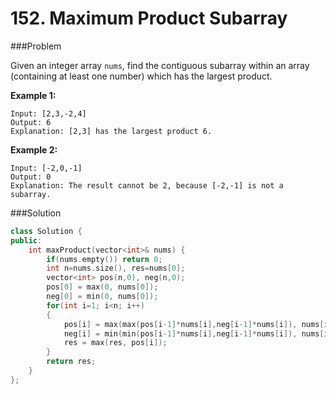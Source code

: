 # 152. Maximum Product Subarray

###Problem

Given an integer array `nums`, find the contiguous subarray within an array (containing at least one number) which has the largest product.

**Example 1:**

```
Input: [2,3,-2,4]
Output: 6
Explanation: [2,3] has the largest product 6.
```

**Example 2:**

```
Input: [-2,0,-1]
Output: 0
Explanation: The result cannot be 2, because [-2,-1] is not a subarray.
```

###Solution

```c++
class Solution {
public:
    int maxProduct(vector<int>& nums) {
        if(nums.empty()) return 0;
        int n=nums.size(), res=nums[0];
        vector<int> pos(n,0), neg(n,0);
        pos[0] = max(0, nums[0]);
        neg[0] = min(0, nums[0]);
        for(int i=1; i<n; i++)
        {
            pos[i] = max(max(pos[i-1]*nums[i],neg[i-1]*nums[i]), nums[i]);
            neg[i] = min(min(pos[i-1]*nums[i],neg[i-1]*nums[i]), nums[i]);
            res = max(res, pos[i]);
        }
        return res;
    }
};
```

